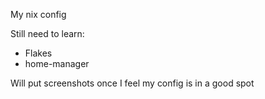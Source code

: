 My nix config

Still need to learn:

- Flakes
- home-manager

Will put screenshots once I feel my config is in a good spot
